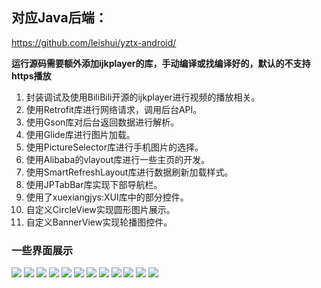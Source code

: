 ## 对应Java后端：
<https://github.com/leishui/yztx-android/>

**运行源码需要额外添加ijkplayer的库，手动编译或找编译好的，默认的不支持https播放**
1.	封装调试及使用BiliBili开源的ijkplayer进行视频的播放相关。
2.	使用Retrofit库进行网络请求，调用后台API。
3.	使用Gson库对后台返回数据进行解析。
4.	使用Glide库进行图片加载。
5.	使用PictureSelector库进行手机图片的选择。
6.	使用Alibaba的vlayout库进行一些主页的开发。
7.	使用SmartRefreshLayout库进行数据刷新加载样式。
8.	使用JPTabBar库实现下部导航栏。
9.	使用了xuexiangjys:XUI库中的部分控件。
10.	自定义CircleView实现圆形图片展示。
11.	自定义BannerView实现轮播图控件。

### 一些界面展示
![](https://raw.githubusercontent.com/leishui/SomePhotos/main/Screenshot_20220316-114923.jpg)
![](https://raw.githubusercontent.com/leishui/SomePhotos/main/Screenshot_20220316-114928.jpg)
![](https://raw.githubusercontent.com/leishui/SomePhotos/main/Screenshot_20220316-114932.jpg)
![](https://raw.githubusercontent.com/leishui/SomePhotos/main/Screenshot_20220316-114936.jpg)
![](https://raw.githubusercontent.com/leishui/SomePhotos/main/Screenshot_20220316-114940.jpg)
![](https://raw.githubusercontent.com/leishui/SomePhotos/main/Screenshot_20220316-114951.jpg)
![](https://raw.githubusercontent.com/leishui/SomePhotos/main/Screenshot_20220316-114955.jpg)
![](https://raw.githubusercontent.com/leishui/SomePhotos/main/Screenshot_20220316-115010.jpg)
![](https://raw.githubusercontent.com/leishui/SomePhotos/main/Screenshot_20220316-115015.jpg)
![](https://raw.githubusercontent.com/leishui/SomePhotos/main/Screenshot_20220316-115026.jpg)
![](https://raw.githubusercontent.com/leishui/SomePhotos/main/Screenshot_20220316-115034.jpg)
![](https://raw.githubusercontent.com/leishui/SomePhotos/main/Screenshot_20220316-115043.jpg)
